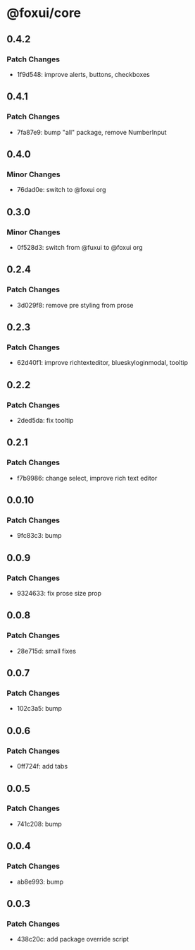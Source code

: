 # @foxui/core

## 0.4.2

### Patch Changes

- 1f9d548: improve alerts, buttons, checkboxes

## 0.4.1

### Patch Changes

- 7fa87e9: bump "all" package, remove NumberInput

## 0.4.0

### Minor Changes

- 76dad0e: switch to @foxui org

## 0.3.0

### Minor Changes

- 0f528d3: switch from @fuxui to @foxui org

## 0.2.4

### Patch Changes

- 3d029f8: remove pre styling from prose

## 0.2.3

### Patch Changes

- 62d40f1: improve richtexteditor, blueskyloginmodal, tooltip

## 0.2.2

### Patch Changes

- 2ded5da: fix tooltip

## 0.2.1

### Patch Changes

- f7b9986: change select, improve rich text editor

## 0.0.10

### Patch Changes

- 9fc83c3: bump

## 0.0.9

### Patch Changes

- 9324633: fix prose size prop

## 0.0.8

### Patch Changes

- 28e715d: small fixes

## 0.0.7

### Patch Changes

- 102c3a5: bump

## 0.0.6

### Patch Changes

- 0ff724f: add tabs

## 0.0.5

### Patch Changes

- 741c208: bump

## 0.0.4

### Patch Changes

- ab8e993: bump

## 0.0.3

### Patch Changes

- 438c20c: add package override script
